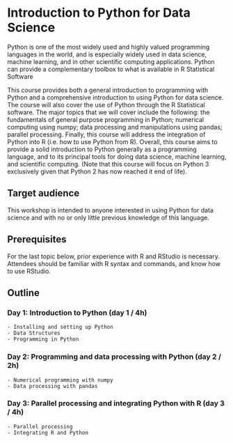 # Introduction to Python for Data Science

Python is one of the most widely used and highly valued programming languages in the world, and is especially widely used in data science, machine learning, and in other scientific computing applications. Python can provide a complementary toolbox to what is available in R Statistical Software
 
This course provides both a general introduction to programming with Python and a comprehensive introduction to using Python for data science. The course will also cover the use of Python through the R Statistical software. The major topics that we will cover include the following: the fundamentals of general purpose programming in Python; numerical computing using numpy; data processing and manipulations using pandas; parallel processing. Finally, this course will address the integration of Python into R (i.e. how to use Python from R). Overall, this course aims to provide a solid introduction to Python generally as a programming language, and to its principal tools for doing data science, machine learning, and scientific computing. (Note that this course will focus on Python 3 exclusively given that Python 2 has now reached it end of life).
 
## Target audience 

This workshop is intended to anyone interested in using Python for data science and with no or only little previous knowledge of this language.
 
## Prerequisites 

For the last topic below, prior experience with R and RStudio is necessary. Attendees should be familiar with R syntax and commands, and know how to use RStudio.
 
## Outline

### Day 1: Introduction to Python (day 1 / 4h)

	- Installing and setting up Python
	- Data Structures
	- Programming in Python

### Day 2: Programming and data processing with Python (day 2 / 2h)

	- Numerical programming with numpy
	- Data processing with pandas
	 
### Day 3: Parallel processing and integrating Python with R (day 3 / 4h)

	- Parallel processing
	- Integrating R and Python
	 

